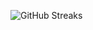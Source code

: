 ![GitHub Streaks](https://github-streaks-mqc9.onrender.com/streak/happilli/image?theme=midnight&cache_bust=1742995132)
